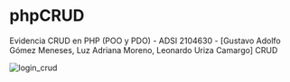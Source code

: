 # phpCRUD
Evidencia CRUD en PHP (POO y PDO) - ADSI 2104630 - [Gustavo Adolfo Gómez Meneses, Luz Adriana Moreno, Leonardo Uriza Camargo]
CRUD


![login_crud](https://user-images.githubusercontent.com/83795509/131199258-6143bb8c-6d01-41f2-8491-9e123c414ce7.gif)
